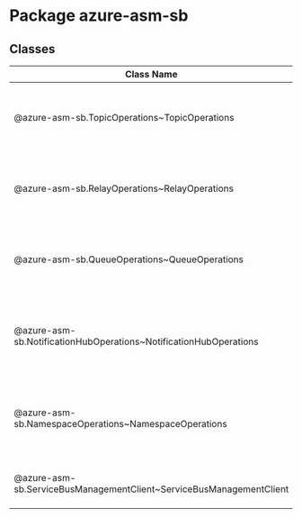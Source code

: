 # Package azure-asm-sb
## Classes
| Class Name | Description |
|---|---|
| @azure-asm-sb.TopicOperations~TopicOperations |The Service Bus Management API includes operations for managing Service Bus topics for a namespace. __NOTE__: An instance of this class is automatically created for an instance of the [ServiceBusManagementClient] {@link ServiceBusManagementClient~ServiceBusManagementClient}. See [topics] {@link ServiceBusManagementClient~ServiceBusManagementClient#topics}. Initializes a new instance of the TopicOperations class.|
| @azure-asm-sb.RelayOperations~RelayOperations |The Service Bus Management API includes operations for managing Service Bus relays. __NOTE__: An instance of this class is automatically created for an instance of the [ServiceBusManagementClient] {@link ServiceBusManagementClient~ServiceBusManagementClient}. See [relays] {@link ServiceBusManagementClient~ServiceBusManagementClient#relays}. Initializes a new instance of the RelayOperations class.|
| @azure-asm-sb.QueueOperations~QueueOperations |The Service Bus Management API includes operations for managing Service Bus queues. __NOTE__: An instance of this class is automatically created for an instance of the [ServiceBusManagementClient] {@link ServiceBusManagementClient~ServiceBusManagementClient}. See [queues] {@link ServiceBusManagementClient~ServiceBusManagementClient#queues}. Initializes a new instance of the QueueOperations class.|
| @azure-asm-sb.NotificationHubOperations~NotificationHubOperations |The Service Bus Management API includes operations for managing Service Bus notification hubs. __NOTE__: An instance of this class is automatically created for an instance of the [ServiceBusManagementClient] {@link ServiceBusManagementClient~ServiceBusManagementClient}. See [notificationHubs] {@link ServiceBusManagementClient~ServiceBusManagementClient#notificationHubs}. Initializes a new instance of the NotificationHubOperations class.|
| @azure-asm-sb.NamespaceOperations~NamespaceOperations |The Service Bus Management API includes operations for managing Service Bus namespaces. __NOTE__: An instance of this class is automatically created for an instance of the [ServiceBusManagementClient] {@link ServiceBusManagementClient~ServiceBusManagementClient}. See [namespaces] {@link ServiceBusManagementClient~ServiceBusManagementClient#namespaces}. Initializes a new instance of the NamespaceOperations class.|
| @azure-asm-sb.ServiceBusManagementClient~ServiceBusManagementClient |The Service Bus Management API is a REST API for managing Service Bus queues, topics, rules and subscriptions.  (see http://msdn.microsoft.com/en-us/library/windowsazure/hh780776.aspx for more information) Initializes a new instance of the ServiceBusManagementClient class.|
